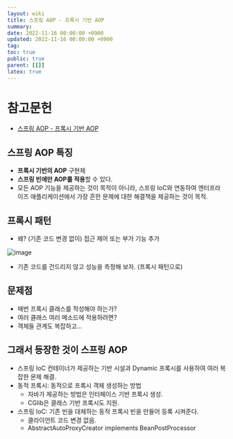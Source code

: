 ```yaml
---
layout: wiki
title: 스프링 AOP - 프록시 기반 AOP
summary:
date: 2022-11-16 00:00:00 +0900
updated: 2022-11-16 00:00:00 +0900
tag: 
toc: true
public: true
parent: [[]]
latex: true
---
```


# 참고문헌

- [스프링 AOP - 프록시 기반 AOP](https://www.inflearn.com/course/spring-framework_core/unit/15526)

## 스프링 AOP 특징
-  **프록시 기반의 AOP** 구현체
-  **스프링 빈에만 AOP를 적용**할 수 있다.
- 모든 AOP 기능을 제공하는 것이 목적이 아니라, 스프링 IoC와 연동하여 엔터프라이즈 애플리케이션에서 가장 흔한 문제에 대한 해결책을 제공하는 것이 목적.

## 프록시 패턴
- 왜? (기존 코드 변경 없이) 접근 제어 또는 부가 기능 추가

![image](https://user-images.githubusercontent.com/114462413/201974552-c36928cb-9105-4535-8e22-ade3424ae319.png)

- 기존 코드를 건드리지 않고 성능을 측정해 보자. (프록시 패턴으로)

## 문제점
- 매번 프록시 클래스를 작성해야 하는가?
- 여러 클래스 여러 메소드에 적용하려면?
- 객체들 관계도 복잡하고...

## 그래서 등장한 것이 스프링 AOP
- 스프링 IoC 컨테이너가 제공하는 기반 시설과 Dynamic 프록시를 사용하여 여러 복잡한 문제 해결.
- 동적 프록시: 동적으로 프록시 객체 생성하는 방법
   -  자바가 제공하는 방법은 인터페이스 기반 프록시 생성.
   - CGlib은 클래스 기반 프록시도 지원.
- 스프링 IoC: 기존 빈을 대체하는 동적 프록시 빈을 만들어 등록 시켜준다.
  - 클라이언트 코드 변경 없음.
  - AbstractAutoProxyCreator implements BeanPostProcessor